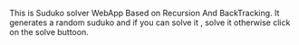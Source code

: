 This is Suduko solver WebApp Based on Recursion And BackTracking. It generates a random suduko and if you can solve it , solve it otherwise click on the solve buttoon.
